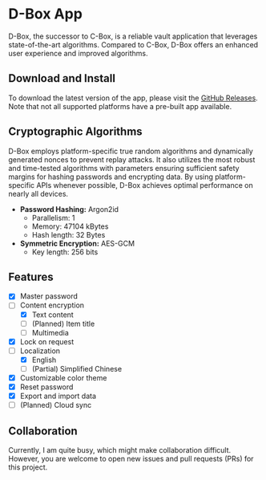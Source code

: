 # D-Box App

D-Box, the successor to C-Box, is a reliable vault application that leverages state-of-the-art algorithms.
Compared to C-Box, D-Box offers an enhanced user experience and improved algorithms.

## Download and Install

To download the latest version of the app, please visit the [GitHub Releases](https://github.com/rewired-gh/d-box-app/releases).
Note that not all supported platforms have a pre-built app available.

## Cryptographic Algorithms

D-Box employs platform-specific true random algorithms and dynamically generated nonces to prevent replay attacks.
It also utilizes the most robust and time-tested algorithms with parameters ensuring sufficient safety margins for hashing passwords and encrypting data.
By using platform-specific APIs whenever possible, D-Box achieves optimal performance on nearly all devices.

- **Password Hashing:** Argon2id
  - Parallelism: 1
  - Memory: 47104 kBytes
  - Hash length: 32 Bytes
- **Symmetric Encryption:** AES-GCM
  - Key length: 256 bits

## Features

- [x] Master password
- [ ] Content encryption
  - [x] Text content
  - [ ] (Planned) Item title
  - [ ] Multimedia
- [x] Lock on request
- [ ] Localization
  - [x] English
  - [ ] (Partial) Simplified Chinese
- [x] Customizable color theme
- [x] Reset password
- [x] Export and import data
- [ ] (Planned) Cloud sync

## Collaboration

Currently, I am quite busy, which might make collaboration difficult.
However, you are welcome to open new issues and pull requests (PRs) for this project.

